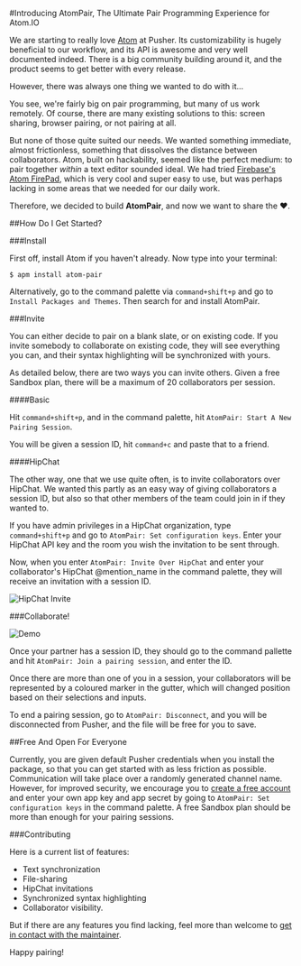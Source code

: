 #Introducing AtomPair, The Ultimate Pair Programming Experience for Atom.IO

We are starting to really love [Atom](http://atom.io) at Pusher. Its customizability is hugely beneficial to our workflow, and its API is awesome and very well documented indeed. There is a big community building around it, and the product seems to get better with every release. 

However, there was always one thing we wanted to do with it...

You see, we're fairly big on pair programming, but many of us work remotely. Of course, there are many existing solutions to this: screen sharing, browser pairing, or not pairing at all.

But none of those quite suited our needs. We wanted something immediate, almost frictionless, something that dissolves the distance between collaborators. Atom, built on hackability, seemed like the perfect medium: to pair together *within* a text editor sounded ideal. We had tried [Firebase's Atom FirePad](https://github.com/firebase/atom-firepad), which is very cool and super easy to use, but was perhaps lacking in some areas that we needed for our daily work. 

Therefore, we decided to build **AtomPair**, and now we want to share the ♥.

##How Do I Get Started?

###Install

First off, install Atom if you haven't already. Now type into your terminal:

    $ apm install atom-pair
    
Alternatively, go to the command palette via `command+shift+p` and go to `Install Packages and Themes`. Then search for and install AtomPair.

###Invite

You can either decide to pair on a blank slate, or on existing code. If you invite somebody to collaborate on existing code, they will see everything you can, and their syntax highlighting will be synchronized with yours.

As detailed below, there are two ways you can invite others. Given a free Sandbox plan, there will be a maximum of 20 collaborators per session.

####Basic

Hit `command+shift+p`, and in the command palette, hit `AtomPair: Start A New Pairing Session`. 

You will be given a session ID, hit `command+c` and paste that to a friend.

####HipChat

The other way, one that we use quite often, is to invite collaborators over HipChat. We wanted this partly as an easy way of giving collaborators a session ID, but also so that other members of the team could join in if they wanted to. 

If you have admin privileges in a HipChat organization, type `command+shift+p` and go to `AtomPair: Set configuration keys`. Enter your HipChat API key and the room you wish the invitation to be sent through. 

Now, when you enter `AtomPair: Invite Over HipChat` and enter your collaborator's HipChat @mention_name in the command palette, they will receive an invitation with a session ID.

![HipChat Invite](https://raw.githubusercontent.com/pusher/atom-pair/blog_post/images/hipchat.jpg)

###Collaborate!

![Demo](https://raw.githubusercontent.com/pusher/atom-pair/blog_post/images/demo.gif)

Once your partner has a session ID, they should go to the command pallette and hit `AtomPair: Join a pairing session`, and enter the ID. 

Once there are more than one of you in a session, your collaborators will be represented by a coloured marker in the gutter, which will changed position based on their selections and inputs. 

To end a pairing session, go to `AtomPair: Disconnect`, and you will be disconnected from Pusher, and the file will be free for you to save.

##Free And Open For Everyone

Currently, you are given default Pusher credentials when you install the package, so that you can get started with as less friction as possible. Communication will take place over a randomly generated channel name. However, for improved security, we encourage you to [create a free account]() and enter your own app key and app secret by going to `AtomPair: Set configuration keys` in the command palette. A free Sandbox plan should be more than enough for your pairing sessions.

###Contributing

Here is a current list of features:

* Text synchronization
* File-sharing
* HipChat invitations
* Synchronized syntax highlighting
* Collaborator visibility.

But if there are any features you find lacking, feel more than welcome to [get in contact with the maintainer](jamie@pusher.com).

Happy pairing!

 



